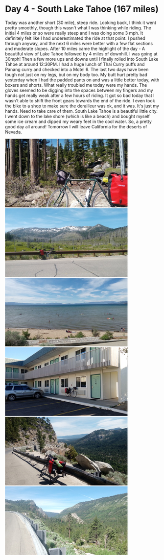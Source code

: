  
# Day 4 - South Lake Tahoe (167 miles)﻿

Today was another short (30 mile), steep ride. Looking back, I think it went pretty smoothly, though this wasn't what I was thinking while riding. The initial 4 miles or so were really steep and I was doing some 3 mph. It definitely felt like I had underestimated the ride at that point. I pushed through anyway, and the next 6 miles were better with a few flat sections and moderate slopes. After 10 miles came the highlight of the day - A beautiful view of Lake Tahoe followed by 4 miles of downhill. I was going at 30mph! Then a few more ups and downs until I finally rolled into South Lake Tahoe at around 12:30PM. I had a huge lunch of Thai Curry puffs and Panang curry and checked into a Motel 6. 
The last two days have been tough not just on my legs, but on my body too. My butt hurt pretty bad yesterday when I had the padded pants on and was a little better today, with boxers and shorts. What really troubled me today were my hands. The gloves seemed to be digging into the spaces between my fingers and my hands get really weak after a few hours of riding. It got so bad today that I wasn't able to shift the front gears towards the end of the ride. I even took the bike to a shop to make sure the derailleur was ok, and it was. It's just my hands. Need to take care of them.
South Lake Tahoe is a beautiful little city. I went down to the lake shore (which is like a beach) and bought myself some ice cream and dipped my weary feet in the cool water.
So, a pretty good day all around! Tomorrow I will leave California for the deserts of Nevada. 


![](/images/transam/tahoe1.jpg ".")
![](/images/transam/tahoe2.jpg ".")
![](/images/transam/tahoe3.jpg ".")
![](/images/transam/tahoe4.jpg ".")
![](/images/transam/tahoe5.jpg ".")
![](/images/transam/tahoe6.jpg ".")
